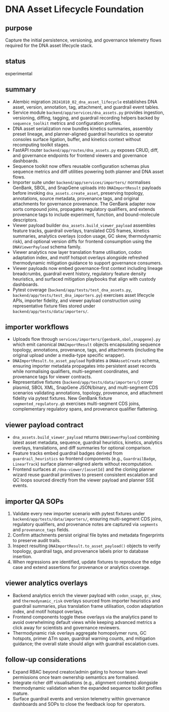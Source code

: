 # DNA Asset Lifecycle Foundation

## purpose
Capture the initial persistence, versioning, and governance telemetry flows required for the DNA asset lifecycle stack.

## status
experimental

## summary
- Alembic migration `20241010_02_dna_asset_lifecycle` establishes DNA asset, version, annotation, tag, attachment, and guardrail event tables.
- Service module `backend/app/services/dna_assets.py` provides ingestion, versioning, diffing, tagging, and guardrail recording helpers backed by `sequence_toolkit` metrics and configuration profiles.
- DNA asset serialization now bundles kinetics summaries, assembly preset lineage, and planner-aligned guardrail heuristics so operator consoles surface ligation, buffer, and kinetics context without recomputing toolkit stages.
- FastAPI router `backend/app/routes/dna_assets.py` exposes CRUD, diff, and governance endpoints for frontend viewers and governance dashboards.
- Sequence toolkit now offers reusable configuration schemas plus sequence metrics and diff utilities powering both planner and DNA asset flows.
- Importer suite under `backend/app/services/importers/` normalises GenBank, SBOL, and SnapGene uploads into `DNAImportResult` payloads before invoking `dna_assets.create_asset`, preserving topology, annotations, source metadata, provenance tags, and original attachments for governance provenance. The GenBank adapter now sorts compound joins, propagates regulatory qualifiers, and extends provenance tags to include experiment, function, and bound-molecule descriptors.
- Viewer payload builder `dna_assets.build_viewer_payload` assembles feature tracks, guardrail overlays, translated CDS frames, kinetics summaries, analytics overlays (codon usage, GC skew, thermodynamic risk), and optional version diffs for frontend consumption using the `DNAViewerPayload` schema family.
- Viewer analytics now layer translation frame utilisation, codon adaptation index, and motif hotspot overlays alongside refreshed thermodynamic mitigation guidance to support governance consumers.
- Viewer payloads now embed governance-first context including lineage breadcrumbs, guardrail event history, regulatory feature density heuristics, and surfaced mitigation playbooks that align with custody dashboards.
- Pytest coverage (`backend/app/tests/test_dna_assets.py`, `backend/app/tests/test_dna_importers.py`) exercises asset lifecycle APIs, importer fidelity, and viewer payload construction using representative fixture files stored under `backend/app/tests/data/importers/`.

## importer workflows

- Uploads flow through `services/importers/{genbank,sbol,snapgene}.py` which emit canonical `DNAImportResult` objects encapsulating sequence topology, annotations, provenance, tags, and attachments (including the original upload under a media-type specific wrapper).
- `DNAImportResult.to_asset_payload` hydrates a `DNAAssetCreate` schema, ensuring importer metadata propagates into persistent asset records while normalising qualifiers, multi-segment coordinates, and provenance tags for viewer contracts.
- Representative fixtures (`backend/app/tests/data/importers/`) cover plasmid, SBOL XML, SnapGene JSON/binary, and multi-segment CDS scenarios validating annotations, topology, provenance, and attachment fidelity via pytest fixtures. New GenBank fixture `segmented_regulatory.gb` exercises multi-segment CDS joins, complementary regulatory spans, and provenance qualifier flattening.

## viewer payload contract

- `dna_assets.build_viewer_payload` returns `DNAViewerPayload` combining latest asset metadata, sequence, guardrail heuristics, kinetics, analytics overlays, translations, and diff summaries for optional comparison.
- Feature tracks embed guardrail badges derived from `guardrail_heuristics` so frontend components (e.g., `GuardrailBadge`, `LinearTrack`) surface planner-aligned alerts without recomputation.
- Frontend surfaces at `/dna-viewer/[assetId]` and the cloning planner wizard reuse guardrail primitives to present consistent escalation and QC loops sourced directly from the viewer payload and planner SSE events.

## importer QA SOPs

1. Validate every new importer scenario with pytest fixtures under `backend/app/tests/data/importers/`, ensuring multi-segment CDS joins, regulatory qualifiers, and provenance notes are captured via `segments` and `provenance_tags` fields.
2. Confirm attachments persist original file bytes and metadata fingerprints to preserve audit trails.
3. Inspect resulting `DNAImportResult.to_asset_payload()` objects to verify topology, guardrail tags, and provenance labels prior to database insertion.
4. When regressions are identified, update fixtures to reproduce the edge case and extend assertions for provenance or analytics coverage.

## viewer analytics overlays

- Backend analytics enrich the viewer payload with `codon_usage`, `gc_skew`, and `thermodynamic_risk` overlays sourced from importer heuristics and guardrail summaries, plus translation frame utilisation, codon adaptation index, and motif hotspot overlays.
- Frontend components toggle these overlays via the analytics panel to avoid overwhelming default views while keeping advanced metrics a click away for scientists and governance reviewers.
- Thermodynamic risk overlays aggregate homopolymer runs, GC hotspots, primer ΔTm span, guardrail warning counts, and mitigation guidance; the overall state should align with guardrail escalation cues.

## follow-up considerations
- Expand RBAC beyond creator/admin gating to honour team-level permissions once team ownership semantics are formalised.
- Integrate richer diff visualisations (e.g., alignment contexts) alongside thermodynamic validation when the expanded sequence toolkit profiles mature.
- Surface guardrail events and version telemetry within governance dashboards and SOPs to close the feedback loop for operators.
